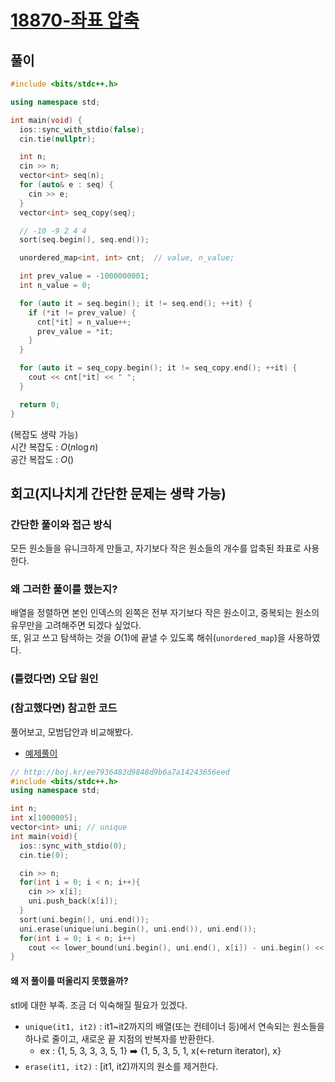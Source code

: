 # [18870-좌표 압축](https://www.acmicpc.net/problem/18870)

## 풀이

```cpp
#include <bits/stdc++.h>

using namespace std;

int main(void) {
  ios::sync_with_stdio(false);
  cin.tie(nullptr);

  int n;
  cin >> n;
  vector<int> seq(n);
  for (auto& e : seq) {
    cin >> e;
  }
  vector<int> seq_copy(seq);

  // -10 -9 2 4 4
  sort(seq.begin(), seq.end());

  unordered_map<int, int> cnt;  // value, n_value;

  int prev_value = -1000000001;
  int n_value = 0;

  for (auto it = seq.begin(); it != seq.end(); ++it) {
    if (*it != prev_value) {
      cnt[*it] = n_value++;
      prev_value = *it;
    }
  }

  for (auto it = seq_copy.begin(); it != seq_copy.end(); ++it) {
    cout << cnt[*it] << " ";
  }

  return 0;
}
```

(복잡도 생략 가능)  
시간 복잡도 : $O(n\log n)$  
공간 복잡도 : $O()$   



## 회고(지나치게 간단한 문제는 생략 가능)

### 간단한 풀이와 접근 방식

모든 원소들을 유니크하게 만들고, 자기보다 작은 원소들의 개수를 압축된 좌표로 사용한다.

### 왜 그러한 풀이를 했는지?

배열을 정렬하면 본인 인덱스의 왼쪽은 전부 자기보다 작은 원소이고, 중복되는 원소의 유무만을 고려해주면 되겠다 싶었다.  
또, 읽고 쓰고 탐색하는 것을 $O(1)$에 끝낼 수 있도록 해쉬(`unordered_map`)을 사용하였다.

### (틀렸다면) 오답 원인



### (참고했다면) 참고한 코드

풀어보고, 모범답안과 비교해봤다.

- [예제풀이](https://github.com/encrypted-def/basic-algo-lecture/blob/master/0x13/solutions/18870.cpp)
  
```cpp
// http://boj.kr/ee7936483d9848d9b6a7a14243656eed
#include <bits/stdc++.h>
using namespace std;

int n;
int x[1000005];
vector<int> uni; // unique
int main(void){
  ios::sync_with_stdio(0);
  cin.tie(0);

  cin >> n;
  for(int i = 0; i < n; i++){
    cin >> x[i];
    uni.push_back(x[i]);
  }
  sort(uni.begin(), uni.end());
  uni.erase(unique(uni.begin(), uni.end()), uni.end());
  for(int i = 0; i < n; i++)
    cout << lower_bound(uni.begin(), uni.end(), x[i]) - uni.begin() << ' ';
}
```

#### 왜 저 풀이를 떠올리지 못했을까?

stl에 대한 부족. 조금 더 익숙해질 필요가 있겠다.

- `unique(it1, it2)` : it1~it2까지의 배열(또는 컨테이너 등)에서 연속되는 원소들을 하나로 줄이고, 새로운 끝 지점의 반복자를 반환한다. 
  - ex : {1, 5, 3, 3, 3, 5, 1} ➡️ {1, 5, 3, 5, 1, x(<-return iterator), x}
- `erase(it1, it2)` : [it1, it2)까지의 원소를 제거한다.